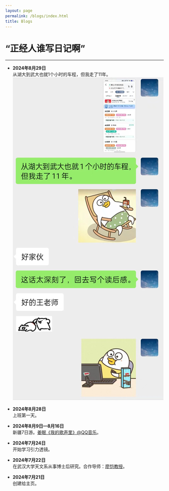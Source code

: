 ```yaml
---
layout: page
permalink: /blogs/index.html
title: Blogs
---
```


# “正经人谁写日记啊”

---

- **2024年8月29日** <br>从湖大到武大也就1个小时的车程，但我走了11年。<br>![](./blogs/blog-20240829.jpg)

- **2024年8月28日** <br>上班第一天。

- **2024年8月9日—8月16日** <br>新疆7日游。[姜眠《我的歌声里》@QQ音乐](https://c6.y.qq.com/base/fcgi-bin/u?__=DA7z0kYI5441)。

- **2024年7月24日** <br>开始学习引力透镜。

- **2024年7月22日** <br>在武汉大学天文系从事博士后研究。合作导师：[廖恺教授](https://physics.whu.edu.cn/info/1272/6656.htm)。

- **2024年7月21日** <br>创建给主页。

